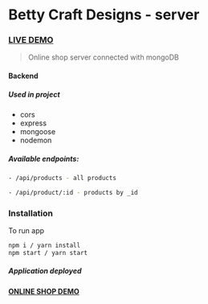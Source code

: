 # Betty Craft Designs - server

### [LIVE DEMO](https://craftshopdb-server.onrender.com/)

> Online shop server connected with mongoDB

#### Backend

##### Used in project

- cors
- express
- mongoose
- nodemon

##### Available endpoints:

```sh
- /api/products - all products
```

```sh
- /api/product/:id - products by _id
```

### Installation

To run app

```sh
npm i / yarn install
npm start / yarn start
```

##### Application deployed

#### [ONLINE SHOP DEMO](https://bettycraftdesigns.netlify.app/)
